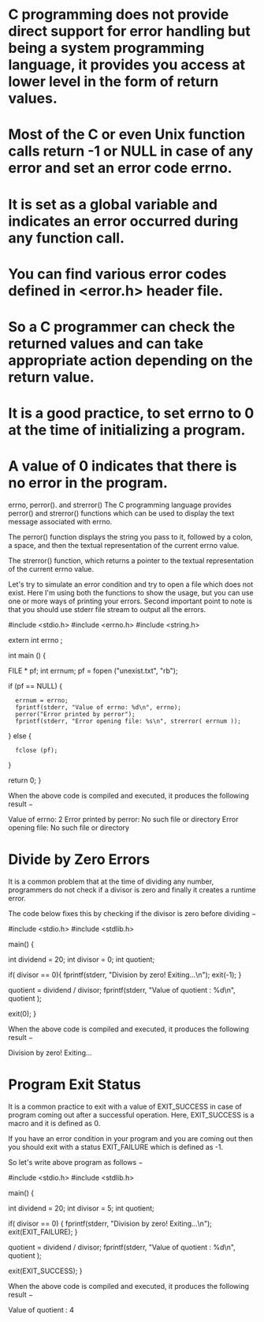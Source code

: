 
# C programming does not provide direct support for error handling but being a system programming language, it provides you access at lower level in the form of return values.
# Most of the C or even Unix function calls return -1 or NULL in case of any error and set an error code errno.
# It is set as a global variable and indicates an error occurred during any function call. 
# You can find various error codes defined in <error.h> header file.

# So a C programmer can check the returned values and can take appropriate action depending on the return value.
# It is a good practice, to set errno to 0 at the time of initializing a program.
# A value of 0 indicates that there is no error in the program.

errno, perror(). and strerror()
The C programming language provides perror() and strerror() functions which can be used to display the text message associated with errno.

The perror() function displays the string you pass to it, followed by a colon, a space, and then the textual representation of the current errno value.

The strerror() function, which returns a pointer to the textual representation of the current errno value.

Let's try to simulate an error condition and try to open a file which does not exist.
Here I'm using both the functions to show the usage, but you can use one or more ways of printing your errors.
Second important point to note is that you should use stderr file stream to output all the errors.

#include <stdio.h>
#include <errno.h>
#include <string.h>

extern int errno ;

int main () {

   FILE * pf;
   int errnum;
   pf = fopen ("unexist.txt", "rb");
	
   if (pf == NULL) {
   
      errnum = errno;
      fprintf(stderr, "Value of errno: %d\n", errno);
      perror("Error printed by perror");
      fprintf(stderr, "Error opening file: %s\n", strerror( errnum ));
   } else {
   
      fclose (pf);
   }
   
   return 0;
}

When the above code is compiled and executed, it produces the following result −

Value of errno: 2
Error printed by perror: No such file or directory
Error opening file: No such file or directory

# Divide by Zero Errors
It is a common problem that at the time of dividing any number, programmers do not check if a divisor is zero and finally it creates a runtime error.

The code below fixes this by checking if the divisor is zero before dividing −

#include <stdio.h>
#include <stdlib.h>

main() {

   int dividend = 20;
   int divisor = 0;
   int quotient;
 
   if( divisor == 0){
      fprintf(stderr, "Division by zero! Exiting...\n");
      exit(-1);
   }
   
   quotient = dividend / divisor;
   fprintf(stderr, "Value of quotient : %d\n", quotient );

   exit(0);
}

When the above code is compiled and executed, it produces the following result −

Division by zero! Exiting...

# Program Exit Status
It is a common practice to exit with a value of EXIT_SUCCESS in case of program coming out after a successful operation.
Here, EXIT_SUCCESS is a macro and it is defined as 0.

If you have an error condition in your program and you are coming out then you should exit with a status EXIT_FAILURE which is defined as -1.

So let's write above program as follows −

#include <stdio.h>
#include <stdlib.h>

main() {

   int dividend = 20;
   int divisor = 5;
   int quotient;
 
   if( divisor == 0) {
      fprintf(stderr, "Division by zero! Exiting...\n");
      exit(EXIT_FAILURE);
   }
	
   quotient = dividend / divisor;
   fprintf(stderr, "Value of quotient : %d\n", quotient );

   exit(EXIT_SUCCESS);
}

When the above code is compiled and executed, it produces the following result −

Value of quotient : 4
